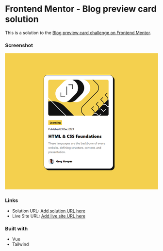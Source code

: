 # Frontend Mentor - Blog preview card solution

This is a solution to the [Blog preview card challenge on Frontend Mentor](https://www.frontendmentor.io/challenges/blog-preview-card-ckPaj01IcS).

### Screenshot

![](./screenshot.png)

### Links

- Solution URL: [Add solution URL here](https://github.com/ademat/FM-blog-preview-card-main)
- Live Site URL: [Add live site URL here](https://fm-blog-preview-card-main.vercel.app/)

### Built with

- Vue
- Tailwind
